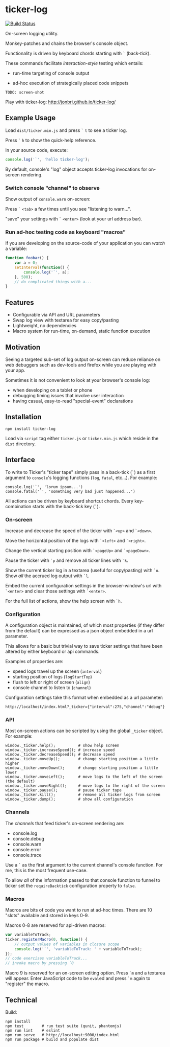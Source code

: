 # ticker-log

[![Build Status](https://travis-ci.org/jonbri/ticker-log.svg?branch=master)](https://travis-ci.org/jonbri/ticker-log)

On-screen logging utility.

Monkey-patches and chains the browser's console object.

Functionality is driven by keyboard chords starting with ``` ` ``` (back-*tick*).

These commands facilitate *interaction-style* testing which entails:

* run-time targeting of console output

* ad-hoc execution of strategically placed code snippets

```
TODO: screen-shot
```

Play with ticker-log: http://jonbri.github.io/ticker-log/

## Example Usage

Load `dist/ticker.min.js` and press ``` ` ``` `t` to see a ticker log.

Press ``` ` ``` `h` to show the quick-help reference.

In your source code, execute:

```js
console.log('`', 'hello ticker-log');
```

By default, console's "log" object accepts ticker-log invocations for on-screen rendering.

### Switch console "channel" to observe

Show output of `console.warn` on-screen:

Press ``` ` ``` `<tab>` a few times until you see "listening to warn...".

"save" your settings with ``` ` ``` `<enter>` (look at your url address bar).

### Run ad-hoc testing code as keyboard "macros"

If you are developing on the source-code of your application you can *watch* a variable:

```js
function foobar() {
    var a = 0;
    setInterval(function() {
        console.log('`', a);
    }, 500);
    // do complicated things with a...
}
```

## Features

* Configurable via API and URL parameters
* Swap log view with textarea for easy copy/pasting
* Lightweight, no dependencies
* Macro system for run-time, on-demand, static function execution

## Motivation

Seeing a targeted sub-set of log output on-screen can reduce reliance on web debuggers such as dev-tools and firefox while you are playing with your app.

Sometimes it is not convenient to look at your browser's console log:
* when developing on a tablet or phone
* debugging timing issues that involve user interaction
* having casual, easy-to-read "special-event" declarations

## Installation

```shell
npm install ticker-log
```

Load via `script` tag either `ticker.js` or `ticker.min.js` which reside in the `dist` directory.

## Interface
To write to Ticker's "ticker tape" simply pass in a back-tick (`` ` ``) as a first argument to `console`'s logging functions (`log`, `fatal`, etc...).
For example:

    console.log('`', 'lorum ipsum...')
    console.fatal('`', 'something very bad just happened...')

All actions can be driven by keyboard shortcut chords. Every key-combination starts with the back-tick key (`` ` ``).

### On-screen
Increase and decrease the speed of the ticker with `` `<up> `` and `` `<down> ``.

Move the horizontal position of the logs with `` `<left> `` and `` `<right> ``.

Change the vertical starting position with `` `<pageUp> `` and `` `<pageDown> ``.

Pause the ticker with `` `p `` and remove all ticker lines with `` `k ``.

Show the current ticker log in a textarea (useful for copy/pasting) with `` `o ``. Show _all_ the accrued log output with `` `l ``.

Embed the current configuration settings in the browser-window's url with `` `<enter> `` and clear those settings with `` `<enter> ``.

For the full list of actions, show the help screen with `` `h ``.

### Configuration

A configuration object is maintained, of which most properties (if they differ from the default) can be expressed as a json object embedded in a url parameter.

This allows for a basic but trivial way to save ticker settings that have been altered by either keyboard or api commands.

Examples of properties are:
* speed logs travel up the screen (`interval`)
* starting position of logs (`logStartTop`)
* flush to left or right of screen (`align`)
* console channel to listen to (`channel`)

Configuration settings take this format when embedded as a url parameter:

```
http://localhost/index.html?_ticker={"interval":275,"channel":"debug"}
```

### API
Most on-screen actions can be scripted by using the global `_ticker` object. For example:

    window._ticker.help();          # show help screen
    window._ticker.increaseSpeed(); # increase speed
    window._ticker.decreaseSpeed(); # decrease speed
    window._ticker.moveUp();        # change starting position a little higher
    window._ticker.moveDown();      # change starting position a little lower
    window._ticker.moveLeft();      # move logs to the left of the screen (the default)
    window._ticker.moveRight();     # move logs to the right of the screen
    window._ticker.pause();         # pause ticker tape
    window._ticker.kill();          # remove all ticker logs from screen
    window._ticker.dump();          # show all configuration

### Channels
The *channels* that feed ticker's on-screen rendering are:
* console.log
* console.debug
* console.warn
* console.error
* console.trace

Use a ``` ` ``` as the first argument to the current channel's console function. For me, this is the most frequent use-case.

To allow *all* of the information passed to that console function to funnel to ticker set the `requireBacktick` configuration property to `false`.

### Macros
Macros are bits of code you want to run at ad-hoc times. There are 10 "slots" available and stored in keys 0-9.

Macros 0-8 are reserved for api-driven macros:

```js
var variableToTrack;
ticker.registerMacro(0, function() {
    // output values of variables in closure scope
    console.log('`', 'variableToTrack: ' + variableToTrack);
});
// code exercises variableToTrack...
// invoke macro by pressing `0
```

Macro 9 is reserved for an on-screen editing option. Press `` `m `` and a textarea will appear. Enter JavaScript code to be `eval`ed and press `` `m `` again to "register" the macro.

## Technical
Build:

```shell
npm install
npm test        # run test suite (qunit, phantomjs)
npm run lint    # eslint
npm run serve   # http://localhost:9000/index.html
npm run package # build and populate dist
```
